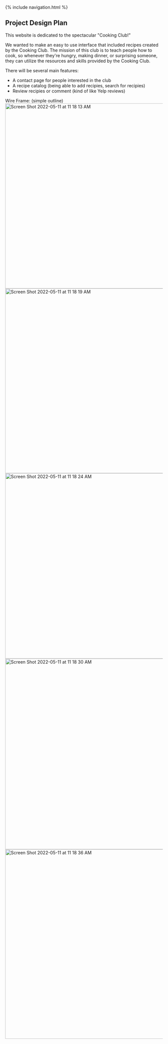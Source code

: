 {% include navigation.html %}

## Project Design Plan
This website is dedicated to the spectacular "Cooking Club!"

We wanted to make an easy to use interface that included recipes created by the Cooking Club. The mission of this club is to teach people how to cook, so whenever they're hungry, making dinner, or surprising someone, they can utilize the resources and skills provided by the Cooking Club. 

There will be several main features:
- A contact page for people interested in the club
- A recipe catalog (being able to add recipies, search for recipies)
- Review recipies or comment (kind of like Yelp reviews)

Wire Frame: (simple outline) 
<img width="590" alt="Screen Shot 2022-05-11 at 11 18 13 AM" src="https://user-images.githubusercontent.com/89223547/167919023-ce20cf1a-ae28-4240-a540-df5f2e9cf42c.png">
<img width="589" alt="Screen Shot 2022-05-11 at 11 18 19 AM" src="https://user-images.githubusercontent.com/89223547/167919033-b7705533-6b8a-431a-a76b-27a19749e505.png">
<img width="591" alt="Screen Shot 2022-05-11 at 11 18 24 AM" src="https://user-images.githubusercontent.com/89223547/167919046-4db16b4c-5f2a-4bc9-810d-cc6b3b1b1bf6.png">
<img width="608" alt="Screen Shot 2022-05-11 at 11 18 30 AM" src="https://user-images.githubusercontent.com/89223547/167919054-5323df43-f7eb-4652-ad74-a3cfc584963e.png">
<img width="604" alt="Screen Shot 2022-05-11 at 11 18 36 AM" src="https://user-images.githubusercontent.com/89223547/167919063-55e5cfe7-ab86-4082-9e67-32c0f8e8141a.png">
